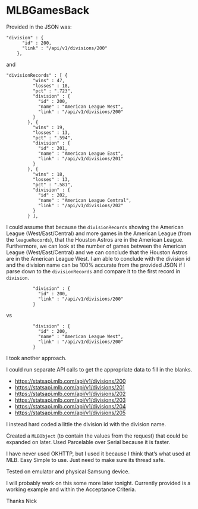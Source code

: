 # MLBGamesBack

Provided in the JSON was:

```
"division" : {
      "id" : 200,
      "link" : "/api/v1/divisions/200"
    },
```

and 

```
"divisionRecords" : [ {
          "wins" : 47,
          "losses" : 18,
          "pct" : ".723",
          "division" : {
            "id" : 200,
            "name" : "American League West",
            "link" : "/api/v1/divisions/200"
          }
        }, {
          "wins" : 19,
          "losses" : 13,
          "pct" : ".594",
          "division" : {
            "id" : 201,
            "name" : "American League East",
            "link" : "/api/v1/divisions/201"
          }
        }, {
          "wins" : 18,
          "losses" : 13,
          "pct" : ".581",
          "division" : {
            "id" : 202,
            "name" : "American League Central",
            "link" : "/api/v1/divisions/202"
          }
        } ],
```

I could assume that because the `divisionRecords` showing the American League (West/East/Central) and more games in the American League (from the `leagueRecords`), that the Houston Astros are in the American League. Furthermore, we can look at the number of games between the American League (West/East/Central) and we can conclude that the Houston Astros are in the American League West. I am able to conclude with the division id and the division name can be 100% accurate from the provided JSON if I parse down to the `divisionRecords` and compare it to the first record in `division`. 

```
          "division" : {
            "id" : 200,
            "link" : "/api/v1/divisions/200"
          }
```

vs

```
          "division" : {
            "id" : 200,
            "name" : "American League West",
            "link" : "/api/v1/divisions/200"
          }
```


I took another approach.

I could run separate API calls to get the appropriate data to fill in the blanks.
- https://statsapi.mlb.com/api/v1/divisions/200
- https://statsapi.mlb.com/api/v1/divisions/201
- https://statsapi.mlb.com/api/v1/divisions/202
- https://statsapi.mlb.com/api/v1/divisions/203
- https://statsapi.mlb.com/api/v1/divisions/204
- https://statsapi.mlb.com/api/v1/divisions/205


I instead hard coded a little the division id with the division name.

Created a `MLBObject` (to contain the values from the request) that could be expanded on later. Used Parcelable over Serial because it is faster.

I have never used OKHTTP, but I used it because I think that’s what used at MLB. Easy Simple to use. Just need to make sure its thread safe.

Tested on emulator and physical Samsung device.

I will probably work on this some more later tonight. Currently provided is a working example and within the Acceptance Criteria.

Thanks
Nick



